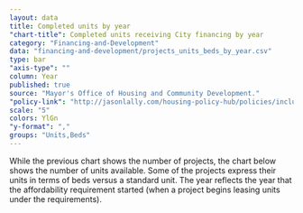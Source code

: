 ```yaml
---
layout: data
title: Completed units by year
"chart-title": Completed units receiving City financing by year
category: "Financing-and-Development"
data: "financing-and-development/projects_units_beds_by_year.csv"
type: bar
"axis-type": ""
column: Year
published: true
source: "Mayor's Office of Housing and Community Development."
"policy-link": "http://jasonlally.com/housing-policy-hub/policies/inclusionary-housing/"
scale: "5"
colors: YlGn
"y-format": ","
groups: "Units,Beds"
---
```


While the previous chart shows the number of projects, the chart below shows the number of units available. Some of the projects express their units in terms of beds versus a standard unit. The year reflects the year that the affordability requirement started (when a project begins leasing units under the requirements).
